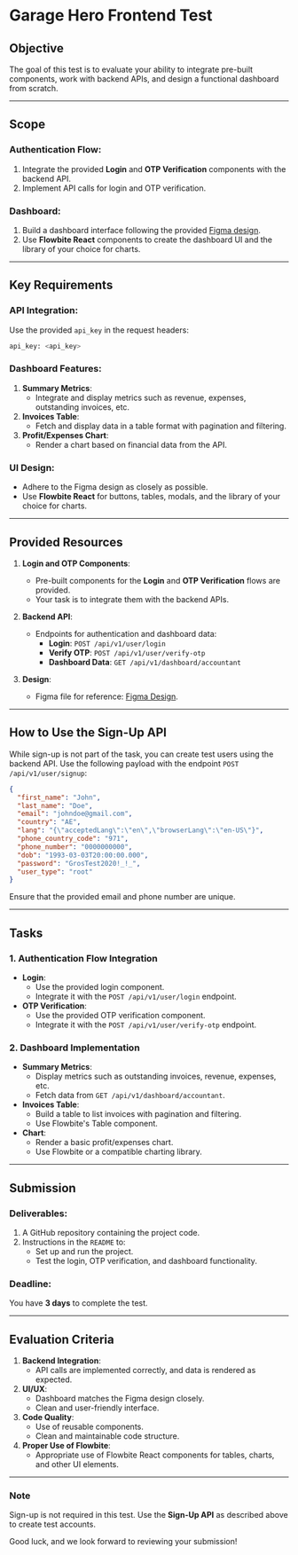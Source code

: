 # Garage Hero Frontend Test

## Objective

The goal of this test is to evaluate your ability to integrate pre-built components, work with backend APIs, and design a functional dashboard from scratch.

---

## Scope

### Authentication Flow:

1. Integrate the provided **Login** and **OTP Verification** components with the backend API.
2. Implement API calls for login and OTP verification.

### Dashboard:

1. Build a dashboard interface following the provided [Figma design](https://www.figma.com/design/kBB5XdNU6L1zJpnAkmHXn6/test1?node-id=68-899&t=23poGHzKgD5OrHSc-1).
2. Use **Flowbite React** components to create the dashboard UI and the library of your choice for charts.

---

## Key Requirements

### API Integration:

Use the provided `api_key` in the request headers:

```bash
api_key: <api_key>
```

### Dashboard Features:

1. **Summary Metrics**:
   - Integrate and display metrics such as revenue, expenses, outstanding invoices, etc.
2. **Invoices Table**:
   - Fetch and display data in a table format with pagination and filtering.
3. **Profit/Expenses Chart**:
   - Render a chart based on financial data from the API.

### UI Design:

- Adhere to the Figma design as closely as possible.
- Use **Flowbite React** for buttons, tables, modals, and the library of your choice for charts.

---

## Provided Resources

1. **Login and OTP Components**:

   - Pre-built components for the **Login** and **OTP Verification** flows are provided.
   - Your task is to integrate them with the backend APIs.

2. **Backend API**:

   - Endpoints for authentication and dashboard data:
     - **Login**: `POST /api/v1/user/login`
     - **Verify OTP**: `POST /api/v1/user/verify-otp`
     - **Dashboard Data**: `GET /api/v1/dashboard/accountant`

3. **Design**:
   - Figma file for reference: [Figma Design](https://www.figma.com/design/kBB5XdNU6L1zJpnAkmHXn6/test1?node-id=68-899&t=23poGHzKgD5OrHSc-1).

---

## How to Use the Sign-Up API

While sign-up is not part of the task, you can create test users using the backend API. Use the following payload with the endpoint `POST /api/v1/user/signup`:

```json
{
  "first_name": "John",
  "last_name": "Doe",
  "email": "johndoe@gmail.com",
  "country": "AE",
  "lang": "{\"acceptedLang\":\"en\",\"browserLang\":\"en-US\"}",
  "phone_country_code": "971",
  "phone_number": "0000000000",
  "dob": "1993-03-03T20:00:00.000",
  "password": "GrosTest2020!_!_",
  "user_type": "root"
}
```

Ensure that the provided email and phone number are unique.

---

## Tasks

### 1. Authentication Flow Integration

- **Login**:
  - Use the provided login component.
  - Integrate it with the `POST /api/v1/user/login` endpoint.
- **OTP Verification**:
  - Use the provided OTP verification component.
  - Integrate it with the `POST /api/v1/user/verify-otp` endpoint.

### 2. Dashboard Implementation

- **Summary Metrics**:
  - Display metrics such as outstanding invoices, revenue, expenses, etc.
  - Fetch data from `GET /api/v1/dashboard/accountant`.
- **Invoices Table**:
  - Build a table to list invoices with pagination and filtering.
  - Use Flowbite's Table component.
- **Chart**:
  - Render a basic profit/expenses chart.
  - Use Flowbite or a compatible charting library.

---

## Submission

### Deliverables:

1. A GitHub repository containing the project code.
2. Instructions in the `README` to:
   - Set up and run the project.
   - Test the login, OTP verification, and dashboard functionality.

### Deadline:

You have **3 days** to complete the test.

---

## Evaluation Criteria

1. **Backend Integration**:
   - API calls are implemented correctly, and data is rendered as expected.
2. **UI/UX**:
   - Dashboard matches the Figma design closely.
   - Clean and user-friendly interface.
3. **Code Quality**:
   - Use of reusable components.
   - Clean and maintainable code structure.
4. **Proper Use of Flowbite**:
   - Appropriate use of Flowbite React components for tables, charts, and other UI elements.

---

### Note

Sign-up is not required in this test. Use the **Sign-Up API** as described above to create test accounts.

Good luck, and we look forward to reviewing your submission!
